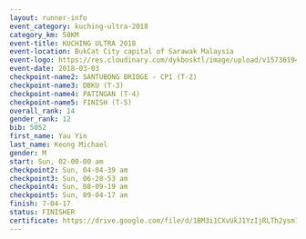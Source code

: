 ```yaml
--- 
layout: runner-info 
event_category: kuching-ultra-2018 
category_km: 50KM 
event-title: KUCHING ULTRA 2018 
event-location: BukCat City capital of Sarawak Malaysia 
event-logo: https://res.cloudinary.com/dykbosktl/image/upload/v1573619473/Logo/kuching-ultra-2018-logo_tlpvm5.png 
event-date: 2018-03-03 
checkpoint-name2: SANTUBONG BRIDGE - CP1 (T-2) 
checkpoint-name3: DBKU (T-3) 
checkpoint-name4: PATINGAN (T-4) 
checkpoint-name5: FINISH (T-5) 
overall_rank: 14
gender_rank: 12
bib: 5052
first_name: Yau Yin
last_name: Keong Michael
gender: M
start: Sun, 02-00-00 am
checkpoint2: Sun, 04-04-39 am
checkpoint3: Sun, 06-28-53 am
checkpoint4: Sun, 08-09-19 am
checkpoint5: Sun, 09-04-17 am
finish: 7-04-17
status: FINISHER
certificate: https://drive.google.com/file/d/1BM3i1CXvUkJ1YzIjRLTh2ysm1a4GWgm/view?usp=sharing
--- 
```

